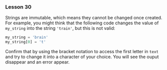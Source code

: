### Lesson 30

Strings are immutable, which means they cannot be changed once created. For example, you might think that the following code changes the value of `my_string` into the string `'train'`, but this is not valid:

```python
my_string = 'brain'
my_string[0] = 't'
```

Confirm that by using the bracket notation to access the first letter in `text` and try to change it into a character of your choice. You will see the ouput disappear and an error appear.
